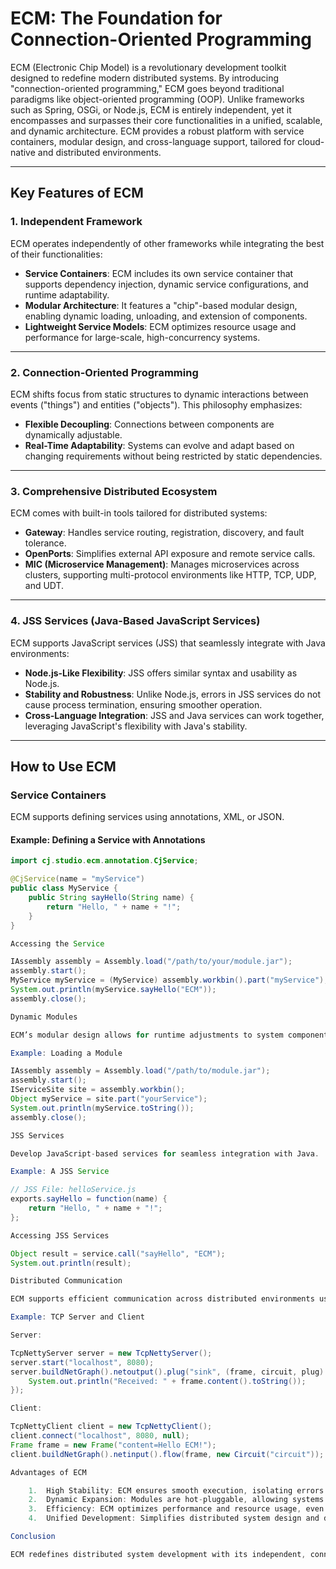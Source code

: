 # ECM: The Foundation for Connection-Oriented Programming

ECM (Electronic Chip Model) is a revolutionary development toolkit designed to redefine modern distributed systems. By introducing "connection-oriented programming," ECM goes beyond traditional paradigms like object-oriented programming (OOP). Unlike frameworks such as Spring, OSGi, or Node.js, ECM is entirely independent, yet it encompasses and surpasses their core functionalities in a unified, scalable, and dynamic architecture. ECM provides a robust platform with service containers, modular design, and cross-language support, tailored for cloud-native and distributed environments.

---

## Key Features of ECM

### 1. Independent Framework
ECM operates independently of other frameworks while integrating the best of their functionalities:
- **Service Containers**: ECM includes its own service container that supports dependency injection, dynamic service configurations, and runtime adaptability.
- **Modular Architecture**: It features a "chip"-based modular design, enabling dynamic loading, unloading, and extension of components.
- **Lightweight Service Models**: ECM optimizes resource usage and performance for large-scale, high-concurrency systems.

---

### 2. Connection-Oriented Programming
ECM shifts focus from static structures to dynamic interactions between events ("things") and entities ("objects"). This philosophy emphasizes:
- **Flexible Decoupling**: Connections between components are dynamically adjustable.
- **Real-Time Adaptability**: Systems can evolve and adapt based on changing requirements without being restricted by static dependencies.

---

### 3. Comprehensive Distributed Ecosystem
ECM comes with built-in tools tailored for distributed systems:
- **Gateway**: Handles service routing, registration, discovery, and fault tolerance.
- **OpenPorts**: Simplifies external API exposure and remote service calls.
- **MIC (Microservice Management)**: Manages microservices across clusters, supporting multi-protocol environments like HTTP, TCP, UDP, and UDT.

---

### 4. JSS Services (Java-Based JavaScript Services)
ECM supports JavaScript services (JSS) that seamlessly integrate with Java environments:
- **Node.js-Like Flexibility**: JSS offers similar syntax and usability as Node.js.
- **Stability and Robustness**: Unlike Node.js, errors in JSS services do not cause process termination, ensuring smoother operation.
- **Cross-Language Integration**: JSS and Java services can work together, leveraging JavaScript's flexibility with Java's stability.

---

## How to Use ECM

### Service Containers
ECM supports defining services using annotations, XML, or JSON.

#### Example: Defining a Service with Annotations
```java
import cj.studio.ecm.annotation.CjService;

@CjService(name = "myService")
public class MyService {
    public String sayHello(String name) {
        return "Hello, " + name + "!";
    }
}

Accessing the Service

IAssembly assembly = Assembly.load("/path/to/your/module.jar");
assembly.start();
MyService myService = (MyService) assembly.workbin().part("myService");
System.out.println(myService.sayHello("ECM"));
assembly.close();

Dynamic Modules

ECM’s modular design allows for runtime adjustments to system components.

Example: Loading a Module

IAssembly assembly = Assembly.load("/path/to/module.jar");
assembly.start();
IServiceSite site = assembly.workbin();
Object myService = site.part("yourService");
System.out.println(myService.toString());
assembly.close();

JSS Services

Develop JavaScript-based services for seamless integration with Java.

Example: A JSS Service

// JSS File: helloService.js
exports.sayHello = function(name) {
    return "Hello, " + name + "!";
};

Accessing JSS Services

Object result = service.call("sayHello", "ECM");
System.out.println(result);

Distributed Communication

ECM supports efficient communication across distributed environments using various protocols.

Example: TCP Server and Client

Server:

TcpNettyServer server = new TcpNettyServer();
server.start("localhost", 8080);
server.buildNetGraph().netoutput().plug("sink", (frame, circuit, plug) -> {
    System.out.println("Received: " + frame.content().toString());
});

Client:

TcpNettyClient client = new TcpNettyClient();
client.connect("localhost", 8080, null);
Frame frame = new Frame("content=Hello ECM!");
client.buildNetGraph().netinput().flow(frame, new Circuit("circuit"));

Advantages of ECM

	1.	High Stability: ECM ensures smooth execution, isolating errors to prevent system crashes.
	2.	Dynamic Expansion: Modules are hot-pluggable, allowing systems to adjust without downtime.
	3.	Efficiency: ECM optimizes performance and resource usage, even in high-concurrency scenarios.
	4.	Unified Development: Simplifies distributed system design and deployment, reducing development complexity.

Conclusion

ECM redefines distributed system development with its independent, connection-oriented approach. It offers unparalleled flexibility, stability, and efficiency, making it a cornerstone for cloud-native architectures, IoT, and large-scale distributed environments. Whether building future-ready systems or simplifying existing architectures, ECM is the ideal choice for developers seeking innovation and reliability.

